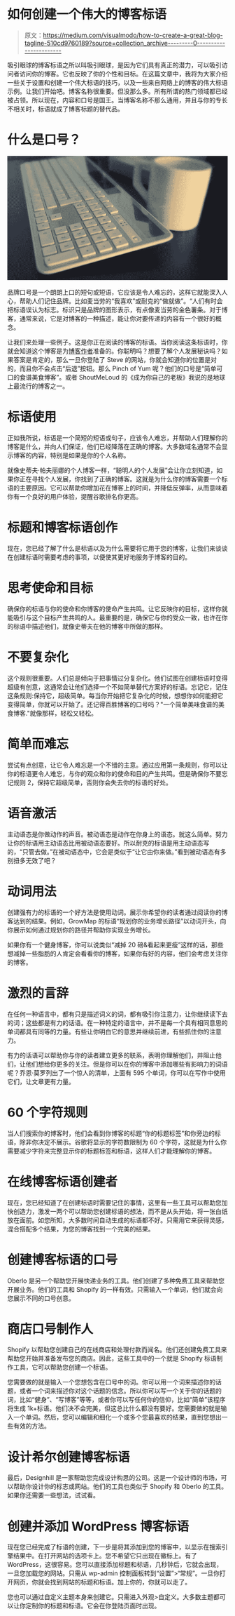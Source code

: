 # 如何创建一个伟大的博客标语

> 原文：<https://medium.com/visualmodo/how-to-create-a-great-blog-tagline-510cd9760189?source=collection_archive---------0----------------------->

吸引眼球的博客标语之所以叫吸引眼球，是因为它们具有真正的潜力，可以吸引访问者访问你的博客。它也反映了你的个性和目标。在这篇文章中，我将为大家介绍一些关于设置和创建一个伟大标语的技巧，以及一些来自网络上的博客的伟大标语示例。让我们开始吧。博客名称很重要。但没那么多。所有所谓的热门领域都已经被占领。所以现在，内容和口号是国王。当博客名称不那么通用，并且与你的专长不相关时，标语就成了博客标题的替代品。

# 什么是口号？

![](img/a3028c7ff316cba3c8c1fc880288c4db.png)

品牌口号是一个朗朗上口的短句或短语，它应该是令人难忘的，这样它就能深入人心，帮助人们记住品牌。比如麦当劳的“我喜欢”或耐克的“做就做”。“人们有时会把标语误认为标志。标识只是品牌的图形表示，有点像麦当劳的金色薯条。对于博客，通常来说，它是对博客的一种描述，能让你对要传递的内容有一个很好的概念。

让我们来处理一些例子。这是你正在阅读的博客的标语。当你阅读这条标语时，你就会知道这个博客是为[博客作者](https://visualmodo.com/essential-elements-of-a-successful-blog/)准备的。你聪明吗？想要了解个人发展秘诀吗？如果答案是肯定的，那么一旦你登陆了 Steve 的网站，你就会知道你的位置是对的，而且你不会点击“后退”按钮。那么 Pinch of Yum 呢？他们的口号是“简单可口的食谱美食博客”。或者 ShoutMeLoud 的《成为你自己的老板》我说的是地球上最流行的博客之一。

# 标语使用

正如我所说，标语是一个简短的短语或句子，应该令人难忘，并帮助人们理解你的博客是什么，并向人们保证，他们已经降落在正确的博客。大多数域名通常不会显示博客的内容，特别是如果是你的个人名称。

就像史蒂夫·帕夫丽娜的个人博客一样，“聪明人的个人发展”会让你立刻知道，如果你正在寻找个人发展，你找到了正确的博客。这就是为什么你的博客需要一个标语的主要原因。它可以帮助你增加花在博客上的时间，并降低反弹率，从而意味着你有一个良好的用户体验，提醒谷歌排名你更高。

# 标题和博客标语创作

现在，您已经了解了什么是标语以及为什么需要将它用于您的博客，让我们来谈谈在创建标语时需要考虑的事项，以便使其更好地服务于博客的目的。

# 思考使命和目标

确保你的标语与你的使命和你博客的使命产生共鸣。让它反映你的目标，这样你就能吸引与这个目标产生共鸣的人。最重要的是，确保它与你的受众一致，也许在你的标语中描述他们，就像史蒂夫在他的博客中所做的那样。

# 不要复杂化

这个规则很重要。人们总是倾向于把事情过分复杂化。他们试图在创建标语时变得超级有创意，这通常会让他们选择一个不如简单替代方案好的标语。忘记它，记住这条规则:保持它，超级简单。每当你开始把它复杂化的时候，想想你如何能把它变得简单，你就可以开始了。还记得百胜博客的口号吗？"一个简单美味食谱的美食博客."就像那样，轻松又轻松。

# 简单而难忘

尝试有点创意，让它令人难忘是一个不错的主意。通过应用第一条规则，你可以让你的标语更令人难忘，与你的观众和你的使命和目的产生共鸣。但是确保你不要忘记规则 2，保持它超级简单，否则你会失去你的标语的好处。

# 语音激活

主动语态是你做动作的声音。被动语态是动作在你身上的语态。就这么简单。努力让你的标语用主动语态比用被动语态要好。所以耐克的标语是用主动语态写的，“只管去做。”在被动语态中，它会是类似于“让它由你来做。”看到被动语态有多别扭多无效了吧？

# 动词用法

创建强有力的标语的一个好方法是使用动词。展示你希望你的读者通过阅读你的博客达到的结果。例如，GrowMap 的标语“规划你的业务增长路径”以动词开头，向你展示如何通过规划你的路径并帮助你实现业务增长。

如果你有一个健身博客，你可以说类似“减掉 20 磅&看起来更瘦”这样的话，那些想减掉一些脂肪的人肯定会看看你的博客，如果你有好的内容，他们会考虑关注你的博客。

# 激烈的言辞

在任何一种语言中，都有只是描述词义的词，都有吸引你注意力，让你继续读下去的词；这些都是有力的话语。在一种特定的语言中，并不是每一个具有相同意思的单词都具有同等的力量。有些让你明白它的意思并继续前进，有些抓住你的注意力。

有力的话语可以帮助你与你的读者建立更多的联系，表明你理解他们，并阻止他们，让他们想给你更多的关注。但是你可以在你的博客中添加哪些有影响力的词语呢？乔恩·莫罗列出了一个惊人的清单，上面有 595 个单词，你可以在写作中使用它们，让文章更有力量。

# 60 个字符规则

当人们搜索你的博客时，他们会看到你博客的标题“你的标题标签”和你旁边的标语，除非你决定不展示。谷歌将显示的字符数限制为 60 个字符，这就是为什么你需要减少字符来完整显示你的标题标签和标语，这样人们才能理解你的博客。

# 在线博客标语创建者

现在，您已经知道了在创建标语时需要记住的事情，这里有一些工具可以帮助您加快创造力，激发一两个可以帮助您创建标语的想法，而不是从头开始，将一张白纸放在面前。如您所知，大多数时间自动生成的标语都不好。只需用它来获得灵感，混合搭配多个结果，为您的博客找到一个完美的结果。

# 创建博客标语的口号

Oberlo 是另一个帮助您开展快递业务的工具。他们创建了多种免费工具来帮助您开展业务。他们的工具和 Shopify 的一样有效。只需输入一个单词，他们就会向您展示不同的口号创意。

# 商店口号制作人

Shopify 以帮助您创建自己的在线商店和处理付款而闻名。他们还创建免费工具来帮助您开始并准备发布您的商店。因此，这些工具中的一个就是 Shopify 标语制作工具，它可以帮助您创建一个标语。

您需要做的就是输入一个您想包含在口号中的词。你可以用一个词来描述你的话题，或者一个词来描述你对这个话题的信念。所以你可以写一个关于你的话题的词，比如“健身”、“写博客”等等，或者你可以写任何你的信仰，比如“简单”该程序将生成 1k+标语。他们决不会完美，但这总比什么都没有要好。您需要做的就是输入一个单词。然后，您可以编辑和细化一个或多个您最喜欢的结果，直到您想出一些有效的方法。

# 设计希尔创建博客标语

最后，Designhill 是一家帮助您完成设计构思的公司。这是一个设计师的市场，可以帮助你设计你的标志或网站。他们的工具也类似于 Shopify 和 Oberlo 的工具。如果你还需要一些想法，试试看。

# 创建并添加 WordPress 博客标语

现在您已经完成了标语的创建，下一步是将其添加到您的博客中，以显示在搜索引擎结果中。在打开网站的选项卡上。您不希望它只出现在徽标上。有了 WordPress，这很容易。您可以直接添加标题和标语，几秒钟后，它就会出现，一旦您加载您的网站。只需从 wp-admin 控制面板转到“设置”>“常规”。一旦你打开网页，你就会找到网站的标题和标语。加上你的，你就可以走了。

您也可以通过自定义主题本身来创建它。只需进入外观>自定义。大多数主题都可以让你定制你的标题和标语。它会在你登陆页面时出现。